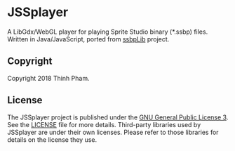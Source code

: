 # JSSplayer

A LibGdx/WebGL player for playing Sprite Studio binary (*.ssbp) files. Written in Java/JavaScript, ported from [ssbpLib](https://github.com/SpriteStudio/ssbpLib) project.

## Copyright
Copyright 2018 Thinh Pham.

## License
The JSSplayer project is published under the [GNU General Public License 3](http://www.gnu.org/licenses/). See the [LICENSE](LICENSE) file for more details. Third-party libraries used by JSSplayer are under their own licenses. Please refer to those libraries for details on the license they use.
